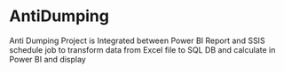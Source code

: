 # AntiDumping
Anti Dumping Project is Integrated between Power BI Report and SSIS schedule job to transform data from Excel file to SQL DB and calculate in Power BI and display
